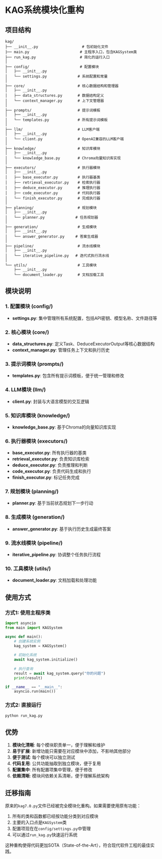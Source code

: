 # KAG系统模块化重构

## 项目结构

```
kag/
├── __init__.py                    # 包初始化文件
├── main.py                       # 主程序入口，包含KAGSystem类
├── run_kag.py                    # 简化的运行入口
│
├── config/                       # 配置模块
│   ├── __init__.py
│   └── settings.py              # 系统配置和常量
│
├── core/                        # 核心数据结构和管理器
│   ├── __init__.py
│   ├── data_structures.py       # 数据结构定义
│   └── context_manager.py       # 上下文管理器
│
├── prompts/                     # 提示词模板
│   ├── __init__.py
│   └── templates.py             # 所有提示词模板
│
├── llm/                         # LLM客户端
│   ├── __init__.py
│   └── client.py                # OpenAI兼容的LLM客户端
│
├── knowledge/                   # 知识库模块
│   ├── __init__.py
│   └── knowledge_base.py        # Chroma向量知识库实现
│
├── executors/                   # 执行器模块
│   ├── __init__.py
│   ├── base_executor.py         # 执行器基类
│   ├── retrieval_executor.py    # 检索执行器
│   ├── deduce_executor.py       # 推理执行器
│   ├── code_executor.py         # 代码执行器
│   └── finish_executor.py       # 完成执行器
│
├── planning/                    # 规划模块
│   ├── __init__.py
│   └── planner.py              # 任务规划器
│
├── generation/                  # 生成模块
│   ├── __init__.py
│   └── answer_generator.py     # 答案生成器
│
├── pipeline/                    # 流水线模块
│   ├── __init__.py
│   └── iterative_pipeline.py   # 迭代式执行流水线
│
└── utils/                       # 工具模块
    ├── __init__.py
    └── document_loader.py       # 文档加载工具
```

## 模块说明

### 1. 配置模块 (config/)
- **settings.py**: 集中管理所有系统配置，包括API密钥、模型名称、文件路径等

### 2. 核心模块 (core/)
- **data_structures.py**: 定义Task、DeduceExecutorOutput等核心数据结构
- **context_manager.py**: 管理任务上下文和执行历史

### 3. 提示词模块 (prompts/)
- **templates.py**: 包含所有提示词模板，便于统一管理和修改

### 4. LLM模块 (llm/)
- **client.py**: 封装与大语言模型的交互逻辑

### 5. 知识库模块 (knowledge/)
- **knowledge_base.py**: 基于Chroma的向量知识库实现

### 6. 执行器模块 (executors/)
- **base_executor.py**: 所有执行器的基类
- **retrieval_executor.py**: 负责知识库检索
- **deduce_executor.py**: 负责推理和判断
- **code_executor.py**: 负责代码生成和执行
- **finish_executor.py**: 标记任务完成

### 7. 规划模块 (planning/)
- **planner.py**: 基于当前状态规划下一步行动

### 8. 生成模块 (generation/)
- **answer_generator.py**: 基于执行历史生成最终答案

### 9. 流水线模块 (pipeline/)
- **iterative_pipeline.py**: 协调整个任务执行流程

### 10. 工具模块 (utils/)
- **document_loader.py**: 文档加载和处理功能

## 使用方式

### 方式1: 使用主程序类
```python
import asyncio
from main import KAGSystem

async def main():
    # 创建系统实例
    kag_system = KAGSystem()
    
    # 初始化系统
    await kag_system.initialize()
    
    # 执行查询
    result = await kag_system.query("你的问题")
    print(result)

if __name__ == "__main__":
    asyncio.run(main())
```

### 方式2: 直接运行
```bash
python run_kag.py
```

## 优势

1. **模块化清晰**: 每个模块职责单一，便于理解和维护
2. **易于扩展**: 新增功能只需要在对应模块中添加，不影响其他部分
3. **便于测试**: 每个模块可以独立测试
4. **代码复用**: 公共功能抽取到独立模块，便于复用
5. **配置集中**: 所有配置项集中管理，便于修改
6. **依赖清晰**: 模块间依赖关系清晰，便于理解系统架构

## 迁移指南

原来的`kag7.0.py`文件已经被完全模块化重构。如果需要使用原有功能：

1. 所有的类和函数都已经按功能分类到对应模块
2. 主要的入口点是`KAGSystem`类
3. 配置项现在在`config/settings.py`中管理
4. 可以通过`run_kag.py`快速运行系统

这种重构使得代码更加SOTA（State-of-the-Art），符合现代软件工程的最佳实践。
